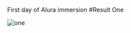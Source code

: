 First day of Alura immersion
#Result One

![one](https://github.com/KellisonSilva/Imersao-Front-End/assets/45300498/817b263d-5b38-43ae-9070-9f7a1165de04)
